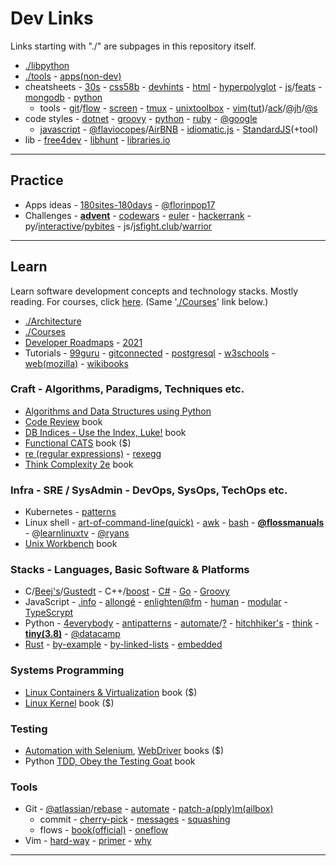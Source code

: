# Dev Links

Links starting with "./" are subpages in this repository itself.

* [./libpython](libpython.md#python-libraries)
* [./tools](tools.md#tools) - [apps(non-dev)](https://www.notion.so/Apps-a0911d71491446678fb3c3a8233cbe5b)
* cheatsheets - [30s](https://www.30secondsofcode.org/) - [css58b](https://jrl.ninja/etc/1/) - [devhints](https://devhints.io/bash) - [html](https://htmlcheatsheet.com/) - [hyperpolyglot](http://hyperpolyglot.org/) - [js](https://mbeaudru.github.io/modern-js-cheatsheet/)/[feats](http://es6-features.org/) - [mongodb](https://www.bmc.com/blogs/mongodb-cheat-sheet/) - [python](https://www.pythonsheets.com/)
  - tools - [git](https://github.github.com/training-kit/)/[flow](https://danielkummer.github.io/git-flow-cheatsheet/) - [screen](https://kb.iu.edu/d/acuy) - [tmux](https://www.outcoldman.com/cheatsheets/tmux/) - [unixtoolbox](http://cb.vu/unixtoolbox.xhtml) - [vim](http://vimsheet.com/)([tut](http://www.viemu.com/a_vi_vim_graphical_cheat_sheet_tutorial.html))/[ack](https://github.com/mileszs/ack.vim#keyboard-shortcuts)/[@jh](https://github.com/jordanhudgens/vim-settings/blob/master/vim-cheat-sheet.md)/[@s](https://gist.github.com/stroparo/e848823768679273e58995f94e2f4049#file-vim-mkd)
* code styles - [dotnet](https://github.com/dotnet/runtime/blob/master/docs/coding-guidelines/coding-style.md) - [groovy](http://groovy-lang.org/style-guide.html) - [python](https://pep8.org/) - [ruby](https://rubystyle.guide/) - [@google](https://google.github.io/styleguide/)
    - [javascript](https://javascript.info/coding-style) - [@flaviocopes](https://flaviocopes.com/javascript-coding-style/)/[AirBNB](https://github.com/airbnb/javascript) - [idiomatic.js](https://github.com/rwaldron/idiomatic.js) - [StandardJS](https://standardjs.com/)(+tool)
* lib - [free4dev](https://free-for.dev/#/) - [libhunt](https://libhunt.com/) - [libraries.io](https://libraries.io/)

---

## Practice

* Apps ideas - [180sites-180days](https://zube.io/blog/how-i-built-180-websites-in-180-days-and-became-a-yc-fellowship-founder/) - [@florinpop17](https://github.com/florinpop17/app-ideas)
* Challenges - **[advent](http://adventofcode.com/)** - [codewars](https://www.codewars.com/) - [euler](https://projecteuler.net) - [hackerrank](https://www.hackerrank.com/) - py/[interactive](https://github.com/donnemartin/interactive-coding-challenges#interactive-coding-challenges)/[pybites](https://pybit.es/pages/challenges.html) - js/[jsfight.club](https://jsfight.club/)/[warrior](https://warriorjs.com/)

---

## Learn

Learn software development concepts and technology stacks. Mostly reading. For courses, click [here](courses.md#dev-courses). (Same '[./Courses](courses.md#dev-courses)' link below.)

* [./Architecture](arch.md#architecture)
* [./Courses](courses.md#dev-courses)
* [Developer Roadmaps](https://roadmap.sh/) - [2021](https://www.youtube.com/watch?v=VfGW0Qiy2I0)
* Tutorials - [99guru](https://www.guru99.com/) - [gitconnected](https://gitconnected.com/learn/) - [postgresql](https://www.enterprisedb.com/postgres-tutorials) - [w3schools](https://www.w3schools.com/) - [web(mozilla)](https://developer.mozilla.org/docs/Web) - [wikibooks](https://en.wikibooks.org/wiki/Department:Computing)

### Craft - Algorithms, Paradigms, Techniques etc.

* [Algorithms and Data Structures using Python](https://runestone.academy/runestone/books/published/pythonds/index.html)
* [Code Review](https://leanpub.com/whattolookforinacodereview) book
* [DB Indices - Use the Index, Luke!](https://use-the-index-luke.com/) book
* [Functional CATS](https://leanpub.com/fpmortals-cats) book (\$)
* [re (regular expressions)](https://www.regular-expressions.info/) - [rexegg](http://www.rexegg.com/)
* [Think Complexity 2e](https://greenteapress.com/wp/think-complexity-2e/) book

### Infra - SRE / SysAdmin - DevOps, SysOps, TechOps etc.

* Kubernetes - [patterns](https://developers.redhat.com/blog/2020/05/11/top-10-must-know-kubernetes-design-patterns/)
* Linux shell - [art-of-command-line(quick)](https://github.com/jlevy/the-art-of-command-line) - [awk](https://www.grymoire.com/Unix/Awk.html) - [bash](https://guide.bash.academy/) - **[@flossmanuals](http://write.flossmanuals.net/command-line/introduction/)** - @[learnlinuxtv](https://www.youtube.com/channel/UCxQKHvKbmSzGMvUrVtJYnUA) - [@ryans](https://ryanstutorials.net/)
* [Unix Workbench](https://leanpub.com/unix) book

### Stacks - Languages, Basic Software & Platforms

* C/[Beej's](https://beej.us/guide/bgc/)/[Gustedt](https://modernc.gforge.inria.fr/) - C++/[boost](https://theboostcpplibraries.com/) - [C#](https://en.wikibooks.org/wiki/C_Sharp_Programming) - [Go](https://www.openmymind.net/The-Little-Go-Book/) - [Groovy](https://leanpub.com/groovytutorial/read)
* JavaScript - [.info](https://javascript.info/) - [allongé](https://leanpub.com/javascriptallongesix) - [enlighten@fm](https://frontendmasters.com/books/javascript-enlightenment/) - [human](https://read.humanjavascript.com/) - [modular](https://mjavascript.com/) - [TypeScrypt](https://www.typescriptlang.org/)
* Python - [4everybody](https://www.py4e.com/book.php) - [antipatterns](https://docs.quantifiedcode.com/python-anti-patterns/) - [automate](https://automatetheboringstuff.com/)/[?](https://inventwithpython.com/blog/2019/10/07/whats-new-in-the-2nd-edition-of-automate-the-boring-stuff-with-python/) - [hitchhiker's](https://docs.python-guide.org/) - [think](https://greenteapress.com/wp/think-python-2e/) - **[tiny(3.8)](https://github.com/mattharrison/Tiny-Python-3.8-Notebook/blob/master/python38.rst)** - [@datacamp](https://www.learnpython.org/)
* [Rust](https://doc.rust-lang.org/book/) - [by-example](https://doc.rust-lang.org/stable/rust-by-example/) - [by-linked-lists](https://rust-unofficial.github.io/too-many-lists/) - [embedded](https://rust-embedded.github.io/book/intro/)

### Systems Programming

* [Linux Containers & Virtualization](https://www.apress.com/br/book/9781484262825#) book (\$)
* [Linux Kernel](https://leanpub.com/linuxkernel) book (\$)

### Testing

* [Automation with Selenium](http://zhimin.com/books/pwta), [WebDriver](https://leanpub.com/practical-web-test-automation) books (\$)
* Python [TDD, Obey the Testing Goat](https://www.obeythetestinggoat.com/pages/book.html#toc) book

### Tools

* Git - [@atlassian](https://www.atlassian.com/git/tutorials/)/[rebase](https://www.atlassian.com/git/tutorials/rewriting-history/git-rebase) - [automate](https://www.onwebsecurity.com/configuration/automating-repetitive-git-setup-tasks.html) - [patch-a(pply)m(ailbox)](https://mijingo.com/blog/creating-and-applying-patch-files-in-git)
    - commit - [cherry-pick](https://mijingo.com/blog/using-git-cherry-pick) - [messages](https://github.com/erlang/otp/wiki/writing-good-commit-messages) - [squashing](https://driggl.com/blog/a/how-squashing-commits-can-improve-your-git-workflow)
    - flows - [book(official)](https://git-scm.com/book/en/v2/Distributed-Git-Contributing-to-a-Project) - [oneflow](http://endoflineblog.com/oneflow-a-git-branching-model-and-workflow)
* Vim - [hard-way](http://learnvimscriptthehardway.stevelosh.com) - [primer](https://danielmiessler.com/study/vim/) - [why](http://www.viemu.com/a-why-vi-vim.html)

---
